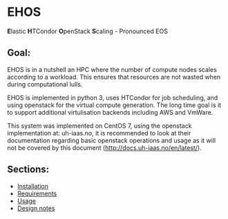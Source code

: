 # EHOS
**E**lastic **H**TCondor **O**penStack **S**caling - Pronounced EOS

## Goal:

EHOS is in a nutshell an HPC where the number of compute nodes scales
according to a workload.  This ensures that resources are not wasted when during computational lulls.


EHOS is implemented in python 3, uses HTCondor for job scheduling, and
using openstack for the virtual compute generation. The long time goal
is it to support additional virtulisation backends including AWS and VmWare.


This system was implemented on CentOS 7, using the openstack
implementation at: uh-iaas.no, it is recommended to look at their
documentation regarding basic openstack operations and usage as it
will not be covered by this document (http://docs.uh-iaas.no/en/latest/).

## Sections:

* [Installation](installation.md)
* [Requirements](requirements.md)
* [Usage](usage.md)
* [Design notes](design.md)

